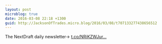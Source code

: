 ```yaml
---
layout: post
microblog: true
date: 2016-03-08 22:18 +1300
guid: http://JacksonOfTrades.micro.blog/2016/03/08/t707133277438656512.html
---
```

The NextDraft daily newsletter→ [t.co/NRiKZWJur...](https://t.co/NRiKZWJurM)

